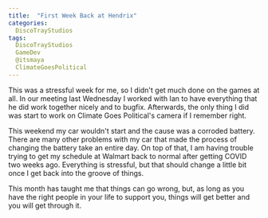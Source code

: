 ```yaml
---
title:  "First Week Back at Hendrix"
categories:
  DiscoTrayStudios
tags:
  DiscoTrayStudios
  GameDev
  @itsmaya
  ClimateGoesPolitical
---
```


This was a stressful week for me, so I didn't get much done on the games at all.
In our meeting last Wednesday I worked with Ian to have everything that he did work together nicely and to bugfix.
Afterwards, the only thing I did was start to work on Climate Goes Political's camera if I remember right.

This weekend my car wouldn't start and the cause was a corroded battery.
There are many other problems with my car that made the process of changing the battery take an entire day.
On top of that, I am having trouble trying to get my schedule at Walmart back to normal after getting COVID two weeks ago.
Everything is stressful, but that should change a little bit once I get back into the groove of things.

This month has taught me that things can go wrong, but, as long as you have the right people in your life to support you,
things will get better and you will get through it. 
